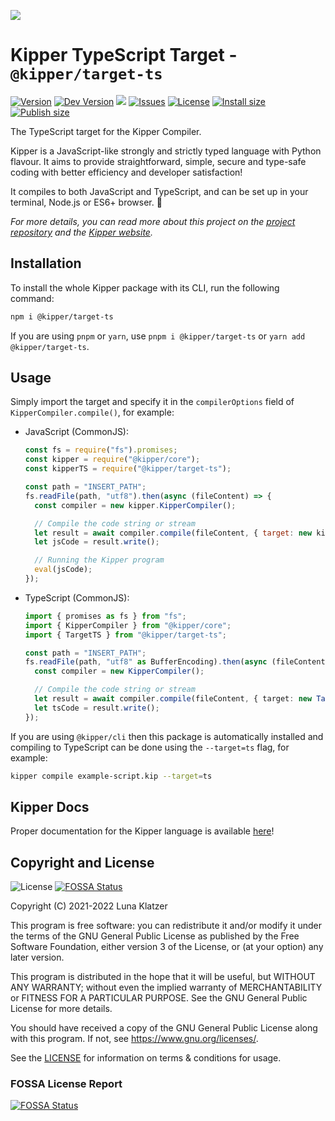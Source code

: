 ![](https://github.com/Luna-Klatzer/Kipper/raw/main/img/Kipper-Logo-with-head.png)

# Kipper TypeScript Target - `@kipper/target-ts`

[![Version](https://img.shields.io/npm/v/@kipper/target-ts?label=npm%20stable&color=%23cd2620&logo=npm)](https://npmjs.org/package/kipper)
[![Dev Version](https://img.shields.io/github/v/tag/Luna-Klatzer/Kipper?include_prereleases&label=dev&logo=github&sort=semver)](https://github.com/Luna-Klatzer/Kipper/tags)
![](https://img.shields.io/badge/Coverage-85%25-83A603.svg?style=flat&logoColor=white&color=blue&prefix=$coverage$)
[![Issues](https://img.shields.io/github/issues/Luna-Klatzer/Kipper)](https://github.com/Luna-Klatzer/Kipper/issues)
[![License](https://img.shields.io/github/license/Luna-Klatzer/Kipper?color=cyan)](https://github.com/Luna-Klatzer/Kipper/blob/main/LICENSE)
[![Install size](https://packagephobia.com/badge?p=@kipper/target-ts)](https://packagephobia.com/result?p=@kipper/target-ts)
[![Publish size](https://badgen.net/packagephobia/publish/@kipper/target-ts)](https://packagephobia.com/result?p=@kipper/target-ts)

The TypeScript target for the Kipper Compiler.

Kipper is a JavaScript-like strongly and strictly typed language with Python flavour. It aims to provide
straightforward, simple, secure and type-safe coding with better efficiency and developer satisfaction!

It compiles to both JavaScript and TypeScript, and can be set up in your terminal, Node.js or ES6+ browser. 🦊

_For more details, you can read more about this project on the [project repository](https://github.com/Luna-Klatzer/Kipper)
and the [Kipper website](https://kipper-lang.org)._

## Installation

To install the whole Kipper package with its CLI, run the following command:

```bash
npm i @kipper/target-ts
```

If you are using `pnpm` or `yarn`, use `pnpm i @kipper/target-ts` or `yarn add @kipper/target-ts`.

## Usage

Simply import the target and specify it in the `compilerOptions` field of `KipperCompiler.compile()`, for example:

- JavaScript (CommonJS):

  ```js
  const fs = require("fs").promises;
  const kipper = require("@kipper/core");
  const kipperTS = require("@kipper/target-ts");

  const path = "INSERT_PATH";
  fs.readFile(path, "utf8").then(async (fileContent) => {
  	const compiler = new kipper.KipperCompiler();

  	// Compile the code string or stream
  	let result = await compiler.compile(fileContent, { target: new kipperTS.TargetTS() });
  	let jsCode = result.write();

  	// Running the Kipper program
  	eval(jsCode);
  });
  ```

- TypeScript (CommonJS):

  ```ts
  import { promises as fs } from "fs";
  import { KipperCompiler } from "@kipper/core";
  import { TargetTS } from "@kipper/target-ts";

  const path = "INSERT_PATH";
  fs.readFile(path, "utf8" as BufferEncoding).then(async (fileContent: string) => {
  	const compiler = new KipperCompiler();

  	// Compile the code string or stream
  	let result = await compiler.compile(fileContent, { target: new TargetTS() });
  	let tsCode = result.write();
  });
  ```

If you are using `@kipper/cli` then this package is automatically installed and compiling to TypeScript can be done
using the `--target=ts` flag, for example:

```bash
kipper compile example-script.kip --target=ts
```

## Kipper Docs

Proper documentation for the Kipper language is available [here](https://kipper-lang.org/docs)!

## Copyright and License

![License](https://img.shields.io/github/license/Luna-Klatzer/Kipper?color=cyan)
[![FOSSA Status](https://app.fossa.com/api/projects/git%2Bgithub.com%2FLuna-Klatzer%2FKipper.svg?type=shield)](https://app.fossa.com/projects/git%2Bgithub.com%2FLuna-Klatzer%2FKipper?ref=badge_shield)

Copyright (C) 2021-2022 Luna Klatzer

This program is free software: you can redistribute it and/or modify it under
the terms of the GNU General Public License as published by the Free Software
Foundation, either version 3 of the License, or
(at your option) any later version.

This program is distributed in the hope that it will be useful, but WITHOUT ANY
WARRANTY; without even the implied warranty of MERCHANTABILITY or FITNESS FOR A
PARTICULAR PURPOSE. See the GNU General Public License for more details.

You should have received a copy of the GNU General Public License along with
this program. If not, see <https://www.gnu.org/licenses/>.

See the [LICENSE](https://raw.githubusercontent.com/Luna-Klatzer/Kipper/main/LICENSE)
for information on terms & conditions for usage.

### FOSSA License Report

[![FOSSA Status](https://app.fossa.com/api/projects/git%2Bgithub.com%2FLuna-Klatzer%2FKipper.svg?type=large)](https://app.fossa.com/projects/git%2Bgithub.com%2FLuna-Klatzer%2FKipper?ref=badge_large)
